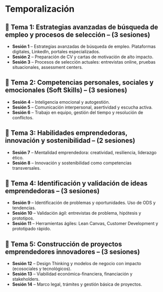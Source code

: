 # Temporalización

## 📘 Tema 1: Estrategias avanzadas de búsqueda de empleo y procesos de selección – (3 sesiones)
- **Sesión 1** – Estrategias avanzadas de búsqueda de empleo. Plataformas digitales, LinkedIn, portales especializados.
- **Sesión 2** – Preparación de CV y cartas de motivación de alto impacto.
- **Sesión 3** – Procesos de selección actuales: entrevistas online, pruebas situacionales, assessment centers.

## 📘 Tema 2: Competencias personales, sociales y emocionales (Soft Skills) – (3 sesiones)
- **Sesión 4** – Inteligencia emocional y autogestión.
- **Sesión 5** – Comunicación interpersonal, asertividad y escucha activa.
- **Sesión 6** – Trabajo en equipo, gestión del tiempo y resolución de conflictos.

## 📘 Tema 3: Habilidades emprendedoras, innovación y sostenibilidad – (2 sesiones)
- **Sesión 7** – Mentalidad emprendedora: creatividad, resiliencia, liderazgo ético.
- **Sesión 8** – Innovación y sostenibilidad como competencias transversales.

## 📘 Tema 4: Identificación y validación de ideas emprendedoras – (3 sesiones)
- **Sesión 9** – Identificación de problemas y oportunidades. Uso de ODS y tendencias.
- **Sesión 10** – Validación ágil: entrevistas de problema, hipótesis y prototipos.
- **Sesión 11** – Herramientas ágiles: Lean Canvas, Customer Development y prototipado rápido.

## 📘 Tema 5: Construcción de proyectos emprendedores innovadores – (3 sesiones)
- **Sesión 12** – Design Thinking y modelos de negocio con impacto (ecosociales y tecnológicos).
- **Sesión 13** – Viabilidad económica-financiera, financiación y stakeholders.
- **Sesión 14** – Marco legal, trámites y gestión básica de proyectos.